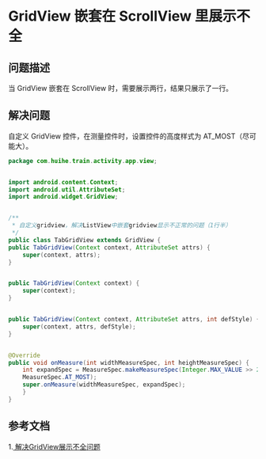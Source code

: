# GridView 嵌套在 ScrollView 里展示不全

## 问题描述

当 GridView 嵌套在 ScrollView 时，需要展示两行，结果只展示了一行。

## 解决问题

自定义 GridView 控件，在测量控件时，设置控件的高度样式为 AT_MOST（尽可能大）。

```java
package com.huihe.train.activity.app.view;


import android.content.Context;
import android.util.AttributeSet;
import android.widget.GridView;


/**
 * 自定义gridview，解决ListView中嵌套gridview显示不正常的问题（1行半）
 */
public class TabGridView extends GridView {
public TabGridView(Context context, AttributeSet attrs) {
	super(context, attrs);
}


public TabGridView(Context context) {
	super(context);
}


public TabGridView(Context context, AttributeSet attrs, int defStyle) {
	super(context, attrs, defStyle);
}


@Override
public void onMeasure(int widthMeasureSpec, int heightMeasureSpec) {
	int expandSpec = MeasureSpec.makeMeasureSpec(Integer.MAX_VALUE >> 2,
	MeasureSpec.AT_MOST);
	super.onMeasure(widthMeasureSpec, expandSpec);
	}
}

```

## 参考文档

1.[ 解决GridView展示不全问题](https://blog.csdn.net/ly646857201/article/details/108740501)